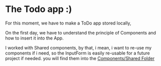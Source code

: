 # The Todo app :) 

For this moment, we have to make a ToDo app stored locally,

On the first day, we have to understand the principle of Components and how to insert it into the App. 

I worked with Shared components, by that, i mean, i want to re-use my components if i need, so the InputForm is easily re-usable for a future project if needed.  you will find them into the [Components/Shared Folder]('/src/Component/shared')


